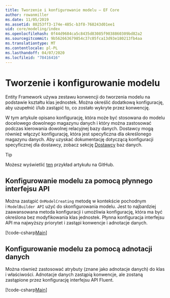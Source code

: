 ```yaml
---
title: Tworzenie i konfigurowanie modelu — EF Core
author: rowanmiller
ms.date: 11/05/2019
ms.assetid: 88253ff3-174e-485c-b3f8-768243d01ee1
uid: core/modeling/index
ms.openlocfilehash: 0f44d9684ca5c8435d83085f9038860309bd82a2
ms.sourcegitcommit: 9b562663679854c37c05fca13d93e180213fb4aa
ms.translationtype: MT
ms.contentlocale: pl-PL
ms.lasthandoff: 04/07/2020
ms.locfileid: "78416416"
---
```

# <a name="creating-and-configuring-a-model"></a>Tworzenie i konfigurowanie modelu

Entity Framework używa zestawu konwencji do tworzenia modelu na podstawie kształtu klas jednostek. Można określić dodatkową konfigurację, aby uzupełnić i/lub zastąpić to, co zostało wykryte przez konwencję.

W tym artykule opisano konfigurację, która może być stosowana do modelu docelowego dowolnego magazynu danych i który można zastosować podczas kierowania dowolnej relacyjnej bazy danych. Dostawcy mogą również włączyć konfigurację, która jest specyficzna dla określonego magazynu danych. Aby uzyskać dokumentację dotyczącą konfiguracji specyficznej dla dostawcy, zobacz sekcję [Dostawcy](../providers/index.md) baz danych.

> [!TIP]  
> Możesz wyświetlić [ten](https://github.com/dotnet/EntityFramework.Docs/tree/master/samples) przykład artykułu na GitHub.

## <a name="use-fluent-api-to-configure-a-model"></a>Konfigurowanie modelu za pomocą płynnego interfejsu API

Można zastąpić `OnModelCreating` metodę w kontekście pochodnym i `ModelBuilder API` użyć do skonfigurowania modelu. Jest to najbardziej zaawansowana metoda konfiguracji i umożliwia konfigurację, która ma być określona bez modyfikowania klas jednostek. Płynna konfiguracja interfejsu API ma najwyższy priorytet i zastąpi konwencje i adnotacje danych.

[!code-csharp[Main](../../../samples/core/Modeling/FluentAPI/Required.cs?highlight=12-14)]

## <a name="use-data-annotations-to-configure-a-model"></a>Konfigurowanie modelu za pomocą adnotacji danych

Można również zastosować atrybuty (znane jako adnotacje danych) do klas i właściwości. Adnotacje danych zastąpią konwencje, ale zostaną zastąpione przez konfigurację interfejsu API Fluent.

[!code-csharp[Main](../../../samples/core/Modeling/DataAnnotations/Required.cs?highlight=15)]
